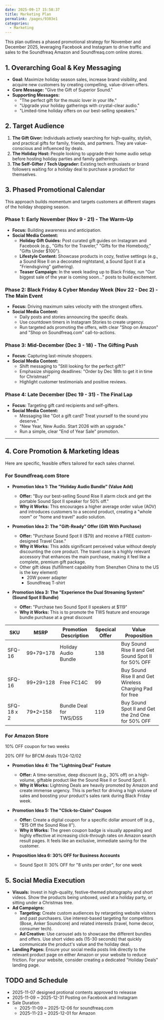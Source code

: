```yaml
---
date: 2025-09-17 15:58:37
title: Marketing Plan
permalink: /pages/9303e1
categories:
  - Marketing
---
```


This plan outlines a phased promotional strategy for November and December 2025, leveraging Facebook and Instagram to drive traffic and sales to the Soundfreaq Amazon and Soundfreaq.com online stores.

<!-- more -->

## 1. Overarching Goal & Key Messaging

- **Goal:** Maximize holiday season sales, increase brand visibility, and acquire new customers by creating compelling, value-driven offers.
- **Core Message:** "Give the Gift of Superior Sound."
- **Supporting Messages:**
  - "The perfect gift for the music lover in your life."
  - "Upgrade your holiday gatherings with crystal-clear audio."
  - "Limited-time holiday offers on our best-selling speakers."

## 2. Target Audience

1.  **The Gift Giver:** Individuals actively searching for high-quality, stylish, and practical gifts for family, friends, and partners. They are value-conscious and influenced by deals.
2.  **The Holiday Host:** People looking to upgrade their home audio setup before hosting holiday parties and family gatherings.
3.  **The Self-Gifter / Tech Upgrader:** Existing tech enthusiasts or brand followers waiting for a holiday deal to purchase a product for themselves.

## 3. Phased Promotional Calendar

This approach builds momentum and targets customers at different stages of the holiday shopping season.

### Phase 1: Early November (Nov 9 - 21) - The Warm-Up

- **Focus:** Building awareness and anticipation.
- **Social Media Content:**
  - **Holiday Gift Guides:** Post curated gift guides on Instagram and Facebook (e.g., "Gifts for the Traveler," "Gifts for the Homebody," "Gifts Under $100").
  - **Lifestyle Content:** Showcase products in cozy, festive settings (e.g., a Sound Rise II on a decorated nightstand, a Sound Spot II at a "Friendsgiving" gathering).
  - **Teaser Campaign:** In the week leading up to Black Friday, run "Our biggest sale of the year is coming soon..." posts to build excitement.

### Phase 2: Black Friday & Cyber Monday Week (Nov 22 - Dec 2) - The Main Event

- **Focus:** Driving maximum sales velocity with the strongest offers.
- **Social Media Content:**
  - Daily posts and stories announcing the specific deals.
  - Use countdown timers in Instagram Stories to create urgency.
  - Run targeted ads promoting the offers, with clear "Shop on Amazon" and "Shop on Soundfreaq.com" call-to-actions.

### Phase 3: Mid-December (Dec 3 - 18) - The Gifting Push

- **Focus:** Capturing last-minute shoppers.
- **Social Media Content:**
  - Shift messaging to "Still looking for the perfect gift?"
  - Emphasize shipping deadlines: "Order by Dec 18th to get it in time for Christmas!"
  - Highlight customer testimonials and positive reviews.

### Phase 4: Late December (Dec 19 - 31) - The Final Lap

- **Focus:** Targeting gift card recipients and self-gifters.
- **Social Media Content:**
  - Messaging like "Got a gift card? Treat yourself to the sound you deserve."
  - "New Year, New Audio. Start 2026 with an upgrade."
  - Run a simple, clear "End of Year Sale" promotion.

---

## 4. Core Promotion & Marketing Ideas

Here are specific, feasible offers tailored for each sales channel.

### For Soundfreaq.com Store

- **Promotion Idea 1: The "Holiday Audio Bundle" (Value Add)**

  - **Offer:** "Buy our best-selling Sound Rise II alarm clock and get the portable Sound Spot II speaker for 50% off."
  - **Why it Works:** This encourages a higher average order value (AOV) and introduces customers to a second product, creating a "whole room" or "home and travel" audio solution.

- **Promotion Idea 2: The "Gift-Ready" Offer (Gift With Purchase)**

  - **Offer:** "Purchase Sound Spot II ($79) and receive a FREE custom-designed Travel Case."
  - **Why it Works:** This adds significant perceived value without deeply discounting the core product. The travel case is a highly relevant accessory that enhances the main purchase, making it feel like a complete, premium gift package.
  - Other gift ideas (fulfillment capability from Shenzhen China to the US is the key element)
    - 20W power adapter
    - Soundfreaq T-shirt

- **Promotion Idea 3: The "Experience the Dual Streaming System" (Sound Spot II Bundle)**
  - **Offer:** "Purchase two Sound Spot II speakers at $119"
  - **Why it Works:** This is to promote the TWS feature and enourage bundle purchase at a great discount

| SKU        | MSRP      | Promotion Description   | Specical Offer | Value Proposition                                        |
| ---------- | --------- | ----------------------- | -------------- | -------------------------------------------------------- |
| SFQ-16     | 99+79=178 | Holiday Audio Bundle    | 138            | Buy Sound Rise II and Get Sound Spot II for 50% OFF      |
| SFQ-16     | 99+29=128 | Free FC14C              | 99             | Buy Sound Rise II and Get Wireless Charging Pad for free |
| SFQ-18 x 2 | 79\*2=158 | Bundle Deal for TWS/DSS | 119            | Buy Sound Spot II and Get the 2nd One for 50% OFF        |

### For Amazon Store

10% OFF coupon for two weeks

20% OFF for BFCM deals 11/24-12/02

- **Promotion Idea 4: The "Lightning Deal" Feature**
  - **Offer:** A time-sensitive, deep discount (e.g., 30% off) on a high-volume, giftable product like the Sound Rise II or Sound Spot II.
  - **Why it Works:** Lightning Deals are heavily promoted by Amazon and create immense urgency. This is perfect for driving a high volume of sales and boosting your product's sales rank during Black Friday week.
  
- **Promotion Idea 5: The "Click-to-Claim" Coupon**
  - **Offer:** Create a digital coupon for a specific dollar amount off (e.g., "$15 Off the Sound Rise II").
  - **Why it Works:** The green coupon badge is visually appealing and highly effective at increasing click-through rates on Amazon search result pages. It feels like an exclusive, immediate saving for the customer.
  
- **Proposition Idea 6: 30% OFF for Business Accounts**
  - Sound Spot II: 30% OFF for "8 units per order", for one week

## 5. Social Media Execution

- **Visuals:** Invest in high-quality, festive-themed photography and short videos. Show the products being unboxed, used at a holiday party, or sitting under a Christmas tree.
- **Ad Campaigns:**
  - **Targeting:** Create custom audiences by retargeting website visitors and past purchasers. Use interest-based targeting for competitors (Bose, Anker Soundcore) and related interests (travel, home decor, consumer tech).
  - **Ad Creative:** Use carousel ads to showcase the different bundles and offers. Use short video ads (15-30 seconds) that quickly communicate the product's value and the holiday deal.
- **Landing Pages:** Ensure your social media posts link directly to the relevant product page on either Amazon or your website to reduce friction. For your website, consider creating a dedicated "Holiday Deals" landing page.

## TODO and Schedule

- 2025-11-07 designed protional contents approved to releasse
- 2025-11-09 ~ 2025-12-31 Posting on Facebook and Instagram
- Sale Duration
  - 2025-11-09 ~ 2025-12-06 for soundfreaq.com
  - 2025-11-23 ~ 2025-12-01 for Amazon
